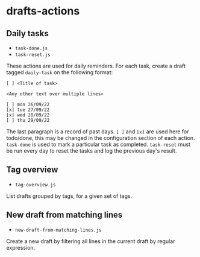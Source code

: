 # drafts-actions

## Daily tasks

- `task-done.js`
- `task-reset.js`

These actions are used for daily reminders. For each task, create a draft tagged `daily-task` on the following format:

```
[ ] <Title of task>

<Any other text over multiple lines>

[ ] mon 26/09/22
[x] tue 27/09/22
[x] wed 28/09/22
[ ] thu 29/09/22
```

The last paragraph is a record of past days. `[ ]` and `[x]` are used here for todo/done, this may be changed in the configuration section of each action. `task-done` is used to mark a particular task as completed. `task-reset` must be run every day to reset the tasks and log the previous day's result.

## Tag overview

- `tag-overview.js`

List drafts grouped by tags, for a given set of tags.

## New draft from matching lines

- `new-draft-from-matching-lines.js`

Create a new draft by filtering all lines in the current draft by regular expression.
